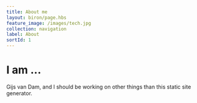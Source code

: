```yaml
---
title: About me
layout: biron/page.hbs
feature_image: /images/tech.jpg
collection: navigation
label: About
sortId: 1
---
```


# I am ...

Gijs van Dam, and I should be working on other things than this static site generator.
